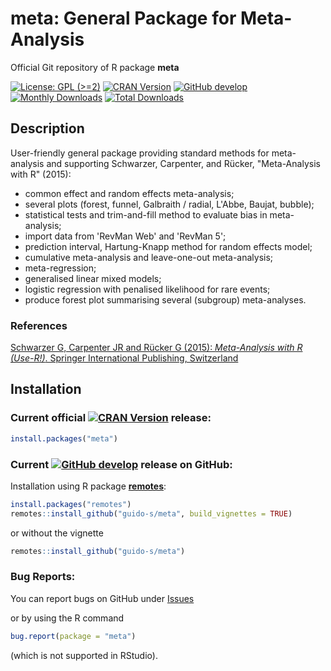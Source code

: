 # meta: General Package for Meta-Analysis
Official Git repository of R package **meta**

[![License: GPL (>=2)](https://img.shields.io/badge/license-GPL-blue)](https://www.gnu.org/licenses/old-licenses/gpl-2.0.en.html)
[![CRAN Version](https://www.r-pkg.org/badges/version/meta)](https://cran.r-project.org/package=meta)
[![GitHub develop](https://img.shields.io/badge/develop-8.1--0-purple)](https://img.shields.io/badge/develop-8.1--0-purple)
[![Monthly Downloads](https://cranlogs.r-pkg.org/badges/meta)](https://cranlogs.r-pkg.org/badges/meta)
[![Total Downloads](https://cranlogs.r-pkg.org/badges/grand-total/meta)](https://cranlogs.r-pkg.org/badges/grand-total/meta)


## Description

User-friendly general package providing standard methods for meta-analysis and supporting Schwarzer, Carpenter, and Rücker, "Meta-Analysis with R" (2015):
 - common effect and random effects meta-analysis;
 - several plots (forest, funnel, Galbraith / radial, L'Abbe, Baujat, bubble);
 - statistical tests and trim-and-fill method to evaluate bias in meta-analysis;
 - import data from 'RevMan Web' and 'RevMan 5';
 - prediction interval, Hartung-Knapp method for random effects model;
 - cumulative meta-analysis and leave-one-out meta-analysis;
 - meta-regression;
 - generalised linear mixed models;
 - logistic regression with penalised likelihood for rare events;
 - produce forest plot summarising several (subgroup) meta-analyses.
 
### References

[Schwarzer G, Carpenter JR and Rücker G (2015): *Meta-Analysis with R (Use-R!)*. Springer International Publishing, Switzerland](https://link.springer.com/book/10.1007/978-3-319-21416-0)


## Installation

### Current official [![CRAN Version](https://www.r-pkg.org/badges/version/meta)](https://cran.r-project.org/package=meta) release:
```r
install.packages("meta")
```

### Current [![GitHub develop](https://img.shields.io/badge/develop-8.1--0-purple)](https://img.shields.io/badge/develop-8.1--0-purple) release on GitHub:

Installation using R package
[**remotes**](https://cran.r-project.org/package=remotes):
```r
install.packages("remotes")
remotes::install_github("guido-s/meta", build_vignettes = TRUE)
```
or without the vignette
```r
remotes::install_github("guido-s/meta")
```


### Bug Reports:

You can report bugs on GitHub under
[Issues](https://github.com/guido-s/meta/issues)

or by using the R command

```r
bug.report(package = "meta")
```

(which is not supported in RStudio).

